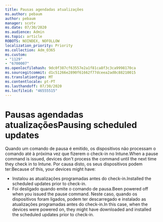 ```yaml
---
title: Pausas agendadas atualizações
ms.author: pebaum
author: pebaum
manager: scotv
ms.date: 07/30/2020
ms.audience: Admin
ms.topic: article
ROBOTS: NOINDEX, NOFOLLOW
localization_priority: Priority
ms.collection: Adm_O365
ms.custom:
- "1129"
- "6700007"
ms.openlocfilehash: 9dc0f387cf63557e2a1f81ca8f3c3ca9998170ca
ms.sourcegitcommit: d1c51266e2890f61662f77dceea2ad0c88210015
ms.translationtype: MT
ms.contentlocale: pt-PT
ms.lasthandoff: 07/30/2020
ms.locfileid: "46555515"
---
```

# <a name="pausing-scheduled-updates"></a><span data-ttu-id="2fa12-102">Pausas agendadas atualizações</span><span class="sxs-lookup"><span data-stu-id="2fa12-102">Pausing scheduled updates</span></span>

<span data-ttu-id="2fa12-103">Quando um comando de pausa é emitido, os dispositivos não processam o comando até à próxima vez que fizerem o check-in no Intune.</span><span class="sxs-lookup"><span data-stu-id="2fa12-103">When a pause command is issued, devices don't process the command until the next time they check in to Intune.</span></span> <span data-ttu-id="2fa12-104">Por causa disto, os seus dispositivos podem ter:</span><span class="sxs-lookup"><span data-stu-id="2fa12-104">Because of this, your devices might have:</span></span>

- <span data-ttu-id="2fa12-105">Instalou as atualizações programadas antes do check-in.</span><span class="sxs-lookup"><span data-stu-id="2fa12-105">Installed the scheduled updates prior to check-in.</span></span>
- <span data-ttu-id="2fa12-106">Foi desligado quando emite o comando de pausa.</span><span class="sxs-lookup"><span data-stu-id="2fa12-106">Been powered off when you issued the pause command.</span></span> <span data-ttu-id="2fa12-107">Neste caso, quando os dispositivos foram ligados, podem ter descarregado e instalado as atualizações programadas antes do check-in.</span><span class="sxs-lookup"><span data-stu-id="2fa12-107">In this case, when the devices were powered on, they might have downloaded and installed the scheduled updates prior to check-in.</span></span>